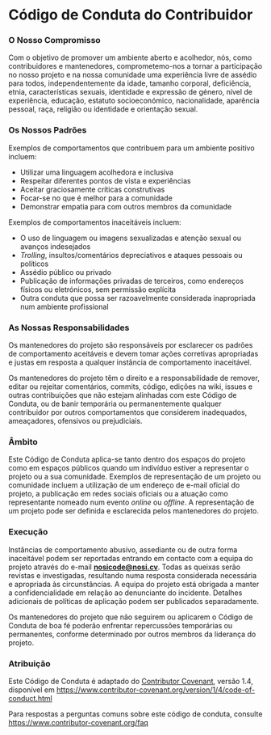 # Código de Conduta do Contribuidor

### O Nosso Compromisso

Com o objetivo de promover um ambiente aberto e acolhedor, nós, como contribuidores e mantenedores, comprometemo-nos a tornar a participação no nosso projeto e
na nossa comunidade uma experiência livre de assédio para todos, independentemente da idade, tamanho corporal, deficiência, etnia, características sexuais, identidade e expressão de género, nível de experiência, educação, estatuto socioeconómico, nacionalidade, aparência pessoal, raça, religião ou identidade e orientação sexual.

### Os Nossos Padrões

Exemplos de comportamentos que contribuem para um ambiente positivo incluem:

* Utilizar uma linguagem acolhedora e inclusiva
* Respeitar diferentes pontos de vista e experiências
* Aceitar graciosamente críticas construtivas
* Focar-se no que é melhor para a comunidade
* Demonstrar empatia para com outros membros da comunidade

Exemplos de comportamentos inaceitáveis incluem:

* O uso de linguagem ou imagens sexualizadas e atenção sexual ou avanços indesejados
* _Trolling_, insultos/comentários depreciativos e ataques pessoais ou políticos
* Assédio público ou privado
* Publicação de informações privadas de terceiros, como endereços físicos ou eletrónicos, sem permissão explícita
* Outra conduta que possa ser razoavelmente considerada inapropriada num ambiente profissional

### As Nossas Responsabilidades

Os mantenedores do projeto são responsáveis por esclarecer os padrões de comportamento aceitáveis e devem tomar ações corretivas apropriadas e justas em resposta a qualquer instância de comportamento inaceitável.

Os mantenedores do projeto têm o direito e a responsabilidade de remover, editar ou rejeitar comentários, commits, código, edições na wiki, issues e outras contribuições que não estejam alinhadas com este Código de Conduta, ou de banir temporária ou permanentemente qualquer contribuidor por outros comportamentos que considerem inadequados, ameaçadores, ofensivos ou prejudiciais.

### Âmbito

Este Código de Conduta aplica-se tanto dentro dos espaços do projeto como em espaços públicos quando um indivíduo estiver a representar o projeto ou a sua comunidade. Exemplos de representação de um projeto ou comunidade incluem a utilização de um endereço de e-mail oficial do projeto, a publicação em redes sociais oficiais ou a atuação como representante nomeado num evento _online_ ou _offline_. A representação de um projeto pode ser definida e esclarecida pelos mantenedores do projeto.

### Execução

Instâncias de comportamento abusivo, assediante ou de outra forma inaceitável podem ser reportadas entrando em contacto com a equipa do projeto através do e-mail **nosicode@nosi.cv**. Todas as queixas serão revistas e investigadas, resultando numa resposta considerada necessária e apropriada às circunstâncias. A equipa do projeto está obrigada a manter a confidencialidade em relação ao denunciante do incidente. Detalhes adicionais de políticas de aplicação podem ser publicados separadamente.

Os mantenedores do projeto que não seguirem ou aplicarem o Código de Conduta de boa fé poderão enfrentar repercussões temporárias ou permanentes, conforme determinado por outros membros da liderança do projeto.

### Atribuição

Este Código de Conduta é adaptado do [Contributor Covenant][homepage], versão 1.4, disponível em https://www.contributor-covenant.org/version/1/4/code-of-conduct.html

[homepage]: https://www.contributor-covenant.org

Para respostas a perguntas comuns sobre este código de conduta, consulte
https://www.contributor-covenant.org/faq

